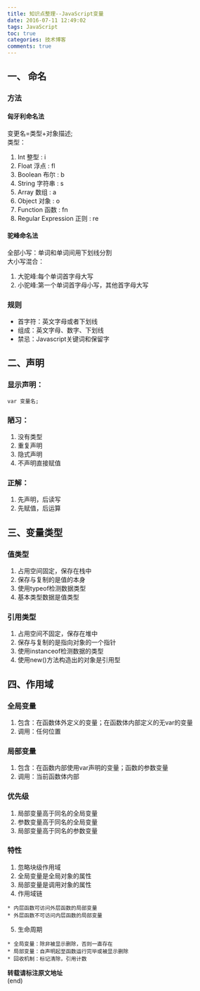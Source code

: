 ```yaml
---
title: 知识点整理--JavaScript变量
date: 2016-07-11 12:49:02
tags: JavaScript
toc: true  
categories: 技术博客
comments: true
---
```


## 一、 命名

### 方法

#### 匈牙利命名法

变更名=类型+对象描述;   
类型：

  1. Int 整型 : i
  2. Float 浮点 : fl
  3. Boolean 布尔 : b
  4. String 字符串 : s
  5. Array 数组 : a
  6. Object 对象 : o
  7. Function 函数 : fn
  8. Regular Expression 正则 : re

#### 驼峰命名法

全部小写：单词和单词间用下划线分割   
大小写混合：

  1. 大驼峰:每个单词首字母大写
  2. 小驼峰:第一个单词首字母小写，其他首字母大写

### 规则

  * 首字符：英文字母或者下划线
  * 组成：英文字母、数字、下划线
  * 禁忌：Javascript关键词和保留字

## 二、声明

### 显示声明：

    var 变量名;  


### 陋习：

  1. 没有类型
  2. 重复声明
  3. 隐式声明
  4. 不声明直接赋值

### 正解：

  1. 先声明，后读写
  2. 先赋值，后运算

## 三、变量类型

### 值类型

  1. 占用空间固定，保存在栈中
  2. 保存与复制的是值的本身
  3. 使用typeof检测数据类型
  4. 基本类型数据是值类型

### 引用类型

  1. 占用空间不固定，保存在堆中
  2. 保存与复制的是指向对象的一个指针
  3. 使用instanceof检测数据的类型
  4. 使用new()方法构造出的对象是引用型

## 四、作用域

### 全局变量

  1. 包含：在函数体外定义的变量；在函数体内部定义的无var的变量
  2. 调用：任何位置

### 局部变量

  1. 包含：在函数内部使用var声明的变量；函数的参数变量
  2. 调用：当前函数体内部

### 优先级

  1. 局部变量高于同名的全局变量
  2. 参数变量高于同名的全局变量
  3. 局部变量高于同名的参数变量

### 特性

  1. 忽略块级作用域
  2. 全局变量是全局对象的属性
  3. 局部变量是调用对象的属性
  4. 作用域链   

    * 内层函数可访问外层函数的局部变量
    * 外层函数不可访问内层函数的局部变量
  5. 生命周期   

    * 全局变量：除非被显示删除，否则一直存在
    * 局部变量：自声明起至函数运行完毕或被显示删除
    * 回收机制：标记清除，引用计数

**转载请标注原文地址**                           
(end)

